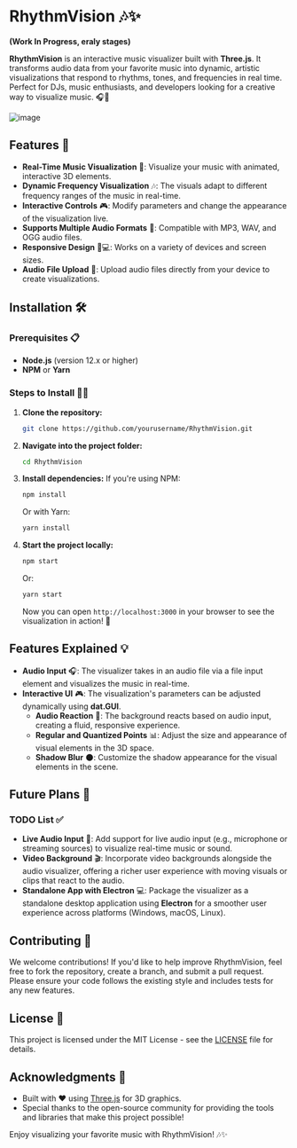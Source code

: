 
# RhythmVision 🎶✨ 

**(Work In Progress, eraly stages)**

**RhythmVision** is an interactive music visualizer built with **Three.js**. It transforms audio data from your favorite music into dynamic, artistic visualizations that respond to rhythms, tones, and frequencies in real time. Perfect for DJs, music enthusiasts, and developers looking for a creative way to visualize music. 🎧🌈


![image](https://github.com/user-attachments/assets/10b7bfcf-e3ba-41e1-86c9-74120ddc8b14)


## Features 🚀

- **Real-Time Music Visualization** 🎥: Visualize your music with animated, interactive 3D elements.
- **Dynamic Frequency Visualization** 🎶: The visuals adapt to different frequency ranges of the music in real-time.
- **Interactive Controls** 🎮: Modify parameters and change the appearance of the visualization live.
- **Supports Multiple Audio Formats** 🎵: Compatible with MP3, WAV, and OGG audio files.
- **Responsive Design** 📱💻: Works on a variety of devices and screen sizes.
- **Audio File Upload** 📂: Upload audio files directly from your device to create visualizations.

## Installation 🛠️

### Prerequisites 📋

- **Node.js** (version 12.x or higher)
- **NPM** or **Yarn**

### Steps to Install 🚶‍♂️

1. **Clone the repository:**
   ```bash
   git clone https://github.com/yourusername/RhythmVision.git
   ```

2. **Navigate into the project folder:**
   ```bash
   cd RhythmVision
   ```

3. **Install dependencies:**
   If you're using NPM:
   ```bash
   npm install
   ```

   Or with Yarn:
   ```bash
   yarn install
   ```

4. **Start the project locally:**
   ```bash
   npm start
   ```

   Or:
   ```bash
   yarn start
   ```

   Now you can open `http://localhost:3000` in your browser to see the visualization in action! 🚀

## Features Explained 💡

- **Audio Input** 🎧: The visualizer takes in an audio file via a file input element and visualizes the music in real-time.
- **Interactive UI** 🎮: The visualization's parameters can be adjusted dynamically using **dat.GUI**.
  - **Audio Reaction** 🧠: The background reacts based on audio input, creating a fluid, responsive experience.
  - **Regular and Quantized Points** 📊: Adjust the size and appearance of visual elements in the 3D space.
  - **Shadow Blur** 🌑: Customize the shadow appearance for the visual elements in the scene.

## Future Plans 🚀

### TODO List ✅

- **Live Audio Input** 🎤: Add support for live audio input (e.g., microphone or streaming sources) to visualize real-time music or sound.
- **Video Background** 🎬: Incorporate video backgrounds alongside the audio visualizer, offering a richer user experience with moving visuals or clips that react to the audio.
- **Standalone App with Electron** 💻: Package the visualizer as a standalone desktop application using **Electron** for a smoother user experience across platforms (Windows, macOS, Linux).

## Contributing 🤝

We welcome contributions! If you'd like to help improve RhythmVision, feel free to fork the repository, create a branch, and submit a pull request. Please ensure your code follows the existing style and includes tests for any new features.

## License 📜

This project is licensed under the MIT License - see the [LICENSE](LICENSE) file for details.

## Acknowledgments 🙏

- Built with ❤️ using [Three.js](https://threejs.org/) for 3D graphics.
- Special thanks to the open-source community for providing the tools and libraries that make this project possible!

Enjoy visualizing your favorite music with RhythmVision! 🎶✨
